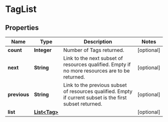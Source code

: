 
# TagList

## Properties
Name | Type | Description | Notes
------------ | ------------- | ------------- | -------------
**count** | **Integer** | Number of Tags returned.  |  [optional]
**next** | **String** | Link to the next subset of resources qualified. Empty if no more resources are to be returned.  |  [optional]
**previous** | **String** | Link to the previous subset of resources qualified. Empty if current subset is the first subset returned.  |  [optional]
**list** | [**List&lt;Tag&gt;**](Tag.md) |  |  [optional]



